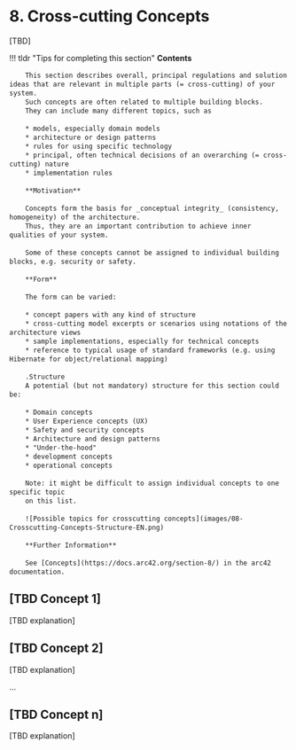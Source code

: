 # 8. Cross-cutting Concepts

[TBD]

!!! tldr "Tips for completing this section"
        **Contents**

        This section describes overall, principal regulations and solution ideas that are relevant in multiple parts (= cross-cutting) of your system.
        Such concepts are often related to multiple building blocks.
        They can include many different topics, such as

        * models, especially domain models
        * architecture or design patterns
        * rules for using specific technology
        * principal, often technical decisions of an overarching (= cross-cutting) nature
        * implementation rules

        **Motivation**

        Concepts form the basis for _conceptual integrity_ (consistency, homogeneity) of the architecture. 
        Thus, they are an important contribution to achieve inner qualities of your system.

        Some of these concepts cannot be assigned to individual building blocks, e.g. security or safety. 

        **Form**

        The form can be varied:

        * concept papers with any kind of structure
        * cross-cutting model excerpts or scenarios using notations of the architecture views
        * sample implementations, especially for technical concepts
        * reference to typical usage of standard frameworks (e.g. using Hibernate for object/relational mapping)

        .Structure
        A potential (but not mandatory) structure for this section could be:

        * Domain concepts
        * User Experience concepts (UX)
        * Safety and security concepts
        * Architecture and design patterns
        * "Under-the-hood"
        * development concepts
        * operational concepts

        Note: it might be difficult to assign individual concepts to one specific topic
        on this list.

        ![Possible topics for crosscutting concepts](images/08-Crosscutting-Concepts-Structure-EN.png)

        **Further Information**

        See [Concepts](https://docs.arc42.org/section-8/) in the arc42 documentation.


## [TBD Concept 1]

[TBD explanation]



## [TBD Concept 2]

[TBD explanation]

...

## [TBD Concept n]

[TBD explanation]
